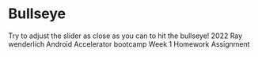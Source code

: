 # Bullseye

Try to adjust the slider as close as you can to hit the bullseye! 2022 Ray wenderlich Android Accelerator bootcamp Week 1 Homework Assignment

